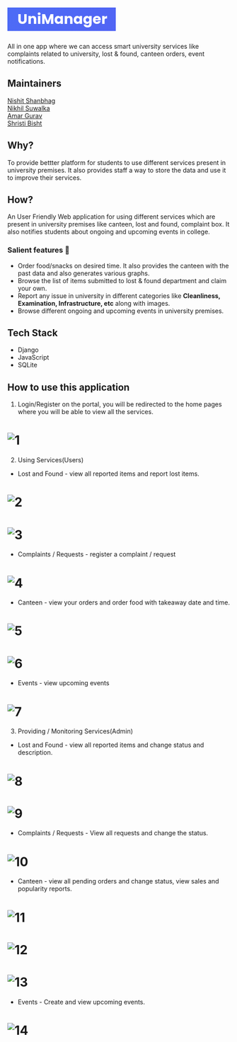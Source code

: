 # ![logo](logo.png)

All in one app where we can access smart
university services like complaints related to university, lost & found, canteen orders,
event notifications.


## Maintainers
[Nishit Shanbhag](https://github.com/nishit-shanbhag/)<br>
[Nikhil Suwalka](https://github.com/nikhil-suwalka/)<br> 
[Amar Gurav](https://github.com/amargurav1495/)<br>
[Shristi Bisht](https://github.com/ShristiBisht/)

## Why?
To provide bettter platform for students to use different services present in university premises. It also provides staff a way to store the data and use it to improve their services. 

## How?
An User Friendly Web application for using different services which are present in university premises like canteen, lost and found, complaint box. 
It also notifies students about ongoing and upcoming events in college.

### Salient features :book:
* Order food/snacks on desired time. It also provides the canteen with the past data and also generates various graphs. 
* Browse the list of items submitted to lost & found department and claim your own.  
* Report any issue in university in different categories like **Cleanliness, Examination, Infrastructure, etc** along with images.  
* Browse different ongoing and upcoming events in university premises.  

## Tech Stack
* Django
* JavaScript
* SQLite

## How to use this application
1. Login/Register on the portal, you will be redirected to the home pages where you will be able to view all the services.
# ![1](static/assests/img/1.png)
2. Using Services(Users)
  * Lost and Found - view all reported items and report lost items.
  # ![2](static/assests/img/md/2.png)
  # ![3](static/assests/img/md/3.png)
  * Complaints / Requests - register a complaint / request 
  # ![4](static/assests/img/md/4.png)
  * Canteen - view your orders and order food with takeaway date and time.
  # ![5](static/assests/img/md/5.png)
  # ![6](static/assests/img/6.png)
  * Events - view upcoming events
  # ![7](static/assests/img/7.png)
 3. Providing / Monitoring Services(Admin)
  * Lost and Found - view all reported items and change status and description.
  # ![8](static/assests/img/8.png)
  # ![9](static/assests/img/9.png)
  * Complaints / Requests - View all requests and change the status.
  # ![10](static/assests/img/10.png)
  * Canteen - view all pending orders and change status, view sales and popularity reports.
  # ![11](static/assests/img/11.png)
  # ![12](static/assests/img/12.png)
  # ![13](static/assests/img/13.png)
  * Events - Create and view upcoming events.
  # ![14](static/assests/img/14.png)
  
  
